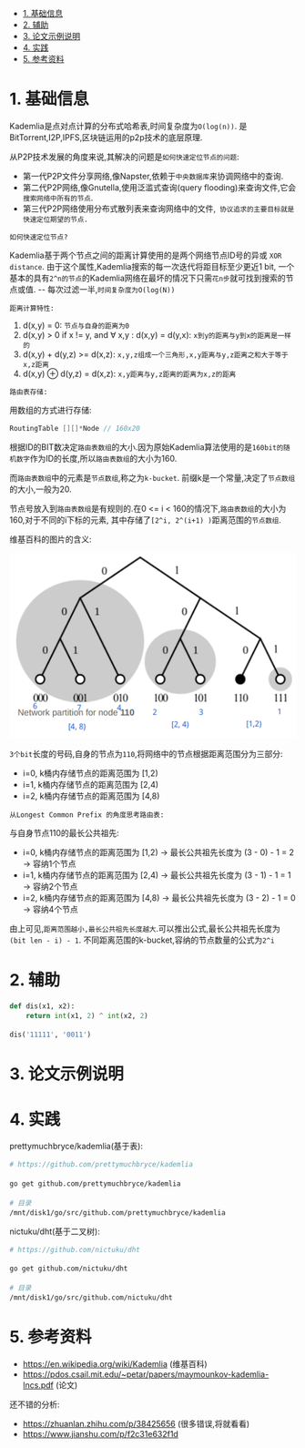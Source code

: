 

<!-- TOC -->

- [1. 基础信息](#1-基础信息)
- [2. 辅助](#2-辅助)
- [3. 论文示例说明](#3-论文示例说明)
- [4. 实践](#4-实践)
- [5. 参考资料](#5-参考资料)

<!-- /TOC -->


<a id="markdown-1-基础信息" name="1-基础信息"></a>
# 1. 基础信息

Kademlia是点对点计算的分布式哈希表,时间复杂度为`O(log(n))`.  是BitTorrent,I2P,IPFS,区块链运用的p2p技术的底层原理.

从P2P技术发展的角度来说,其解决的问题是`如何快速定位节点的问题`:

* 第一代P2P文件分享网络,像Napster,依赖于`中央数据库`来协调网络中的查询.
* 第二代P2P网络,像Gnutella,使用泛滥式查询(query flooding)来查询文件,它会`搜索网络中所有的节点`.
* 第三代P2P网络使用分布式散列表来查询网络中的文件,` 协议追求的主要目标就是快速定位期望的节点.`

`如何快速定位节点? `

Kademlia基于两个节点之间的距离计算使用的是两个网络节点ID号的异或 `XOR distance`. 由于这个属性,Kademlia搜索的每一次迭代将距目标至少更近1 bit, 一个基本的具有`2^n的节点`的Kademlia网络在最坏的情况下只需`花n步`就可找到搜索的节点或值. -- 每次过滤一半,`时间复杂度为O(log(N))`


`距离计算特性:`

1. d(x,y) = 0: `节点与自身的距离为0`
2. d(x,y) > 0 if x != y, and ∀ x,y : d(x,y) = d(y,x): `x到y的距离与y到x的距离是一样的`
3. d(x,y) + d(y,z) >= d(x,z): `x,y,z组成一个三角形,x,y距离与y,z距离之和大于等于x,z距离`
4. d(x,y) ⊕ d(y,z) = d(x,z): `x,y距离与y,z距离的距离为x,z的距离`


`路由表存储:`

用数组的方式进行存储:
```go
RoutingTable [][]*Node // 160x20
```


根据ID的BIT数决定`路由表数组`的大小.因为原始Kademlia算法使用的是`160bit的随机数字`作为ID的长度,所以`路由表数组`的大小为160.

而`路由表数组`中的元素是`节点数组`,称之为`k-bucket`. 前缀k是一个常量,决定了`节点数组`的大小,一般为20.

节点号放入到`路由表数组`是有规则的.在0 <= i < 160的情况下,`路由表数组`的大小为160,对于不同的i下标的元素, 其中存储了`[2^i, 2^(i+1) )`距离范围的`节点数组`.

维基百科的图片的含义:


![](./pic/routingtable.png)

`3个bit`长度的号码,自身的节点为`110`,将网络中的节点根据距离范围分为三部分:

* i=0, k桶内存储节点的距离范围为 [1,2)
* i=1, k桶内存储节点的距离范围为 [2,4)
* i=2, k桶内存储节点的距离范围为 [4,8)

`从Longest Common Prefix 的角度思考路由表:`

与自身节点110的最长公共祖先:

* i=0, k桶内存储节点的距离范围为 [1,2)  -> 最长公共祖先长度为 (3 - 0) - 1 = 2 -> 容纳1个节点
* i=1, k桶内存储节点的距离范围为 [2,4)  -> 最长公共祖先长度为 (3 - 1) - 1 = 1 -> 容纳2个节点
* i=2, k桶内存储节点的距离范围为 [4,8)  -> 最长公共祖先长度为 (3 - 2) - 1 = 0 -> 容纳4个节点



由上可见,`距离范围越小,最长公共祖先长度越大`.可以推出公式,最长公共祖先长度为`(bit len - i) - 1`. 不同距离范围的k-bucket,容纳的节点数量的公式为`2^i`



<a id="markdown-2-辅助" name="2-辅助"></a>
# 2. 辅助

```python
def dis(x1, x2):
    return int(x1, 2) ^ int(x2, 2)

dis('11111', '0011')
```

<a id="markdown-3-论文示例说明" name="3-论文示例说明"></a>
# 3. 论文示例说明



<a id="markdown-4-实践" name="4-实践"></a>
# 4. 实践

prettymuchbryce/kademlia(基于表): 

```bash
# https://github.com/prettymuchbryce/kademlia 

go get github.com/prettymuchbryce/kademlia 

# 目录
/mnt/disk1/go/src/github.com/prettymuchbryce/kademlia 
```

nictuku/dht(基于二叉树): 

```bash
# https://github.com/nictuku/dht 

go get github.com/nictuku/dht

# 目录
/mnt/disk1/go/src/github.com/nictuku/dht
```



<a id="markdown-5-参考资料" name="5-参考资料"></a>
# 5. 参考资料

* https://en.wikipedia.org/wiki/Kademlia (维基百科)
* https://pdos.csail.mit.edu/~petar/papers/maymounkov-kademlia-lncs.pdf (论文)


还不错的分析:

* https://zhuanlan.zhihu.com/p/38425656 (很多错误,将就看看)
* https://www.jianshu.com/p/f2c31e632f1d 
